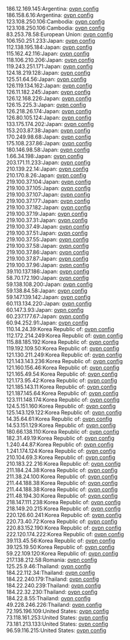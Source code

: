 186.12.169.145:Argentina: [ovpn config](vpn/186_12_169_145.ovpn)  
186.158.6.16:Argentina: [ovpn config](vpn/186_158_6_16.ovpn)  
123.108.250.106:Cambodia: [ovpn config](vpn/123_108_250_106.ovpn)  
123.108.250.106:Cambodia: [ovpn config](vpn/123_108_250_106.ovpn)  
83.253.78.58:European Union: [ovpn config](vpn/83_253_78_58.ovpn)  
106.150.251.233:Japan: [ovpn config](vpn/106_150_251_233.ovpn)  
112.138.195.184:Japan: [ovpn config](vpn/112_138_195_184.ovpn)  
115.162.42.116:Japan: [ovpn config](vpn/115_162_42_116.ovpn)  
118.106.210.206:Japan: [ovpn config](vpn/118_106_210_206.ovpn)  
119.243.251.171:Japan: [ovpn config](vpn/119_243_251_171.ovpn)  
124.18.219.128:Japan: [ovpn config](vpn/124_18_219_128.ovpn)  
125.51.64.56:Japan: [ovpn config](vpn/125_51_64_56.ovpn)  
126.119.134.162:Japan: [ovpn config](vpn/126_119_134_162.ovpn)  
126.11.182.245:Japan: [ovpn config](vpn/126_11_182_245.ovpn)  
126.12.168.226:Japan: [ovpn config](vpn/126_12_168_226.ovpn)  
126.15.225.3:Japan: [ovpn config](vpn/126_15_225_3.ovpn)  
126.218.26.174:Japan: [ovpn config](vpn/126_218_26_174.ovpn)  
126.80.105.124:Japan: [ovpn config](vpn/126_80_105_124.ovpn)  
133.175.174.202:Japan: [ovpn config](vpn/133_175_174_202.ovpn)  
153.203.87.38:Japan: [ovpn config](vpn/153_203_87_38.ovpn)  
170.249.98.68:Japan: [ovpn config](vpn/170_249_98_68.ovpn)  
175.108.237.86:Japan: [ovpn config](vpn/175_108_237_86.ovpn)  
180.146.98.58:Japan: [ovpn config](vpn/180_146_98_58.ovpn)  
1.66.34.198:Japan: [ovpn config](vpn/1_66_34_198.ovpn)  
203.171.11.233:Japan: [ovpn config](vpn/203_171_11_233.ovpn)  
210.139.22.14:Japan: [ovpn config](vpn/210_139_22_14.ovpn)  
210.170.8.26:Japan: [ovpn config](vpn/210_170_8_26.ovpn)  
219.100.37.104:Japan: [ovpn config](vpn/219_100_37_104.ovpn)  
219.100.37.105:Japan: [ovpn config](vpn/219_100_37_105.ovpn)  
219.100.37.107:Japan: [ovpn config](vpn/219_100_37_107.ovpn)  
219.100.37.177:Japan: [ovpn config](vpn/219_100_37_177.ovpn)  
219.100.37.182:Japan: [ovpn config](vpn/219_100_37_182.ovpn)  
219.100.37.19:Japan: [ovpn config](vpn/219_100_37_19.ovpn)  
219.100.37.31:Japan: [ovpn config](vpn/219_100_37_31.ovpn)  
219.100.37.49:Japan: [ovpn config](vpn/219_100_37_49.ovpn)  
219.100.37.51:Japan: [ovpn config](vpn/219_100_37_51.ovpn)  
219.100.37.55:Japan: [ovpn config](vpn/219_100_37_55.ovpn)  
219.100.37.58:Japan: [ovpn config](vpn/219_100_37_58.ovpn)  
219.100.37.86:Japan: [ovpn config](vpn/219_100_37_86.ovpn)  
219.100.37.87:Japan: [ovpn config](vpn/219_100_37_87.ovpn)  
219.100.37.96:Japan: [ovpn config](vpn/219_100_37_96.ovpn)  
39.110.137.186:Japan: [ovpn config](vpn/39_110_137_186.ovpn)  
58.70.172.190:Japan: [ovpn config](vpn/58_70_172_190.ovpn)  
59.138.108.200:Japan: [ovpn config](vpn/59_138_108_200.ovpn)  
59.138.84.58:Japan: [ovpn config](vpn/59_138_84_58.ovpn)  
59.147.139.142:Japan: [ovpn config](vpn/59_147_139_142.ovpn)  
60.113.134.220:Japan: [ovpn config](vpn/60_113_134_220.ovpn)  
60.147.3.93:Japan: [ovpn config](vpn/60_147_3_93.ovpn)  
60.237.177.67:Japan: [ovpn config](vpn/60_237_177_67.ovpn)  
60.94.252.91:Japan: [ovpn config](vpn/60_94_252_91.ovpn)  
110.14.24.39:Korea Republic of: [ovpn config](vpn/110_14_24_39.ovpn)  
112.172.214.249:Korea Republic of: [ovpn config](vpn/112_172_214_249.ovpn)  
115.88.185.192:Korea Republic of: [ovpn config](vpn/115_88_185_192.ovpn)  
119.192.109.50:Korea Republic of: [ovpn config](vpn/119_192_109_50.ovpn)  
121.130.211.249:Korea Republic of: [ovpn config](vpn/121_130_211_249.ovpn)  
121.143.143.236:Korea Republic of: [ovpn config](vpn/121_143_143_236.ovpn)  
121.160.156.46:Korea Republic of: [ovpn config](vpn/121_160_156_46.ovpn)  
121.165.49.54:Korea Republic of: [ovpn config](vpn/121_165_49_54.ovpn)  
121.173.95.42:Korea Republic of: [ovpn config](vpn/121_173_95_42.ovpn)  
121.185.143.11:Korea Republic of: [ovpn config](vpn/121_185_143_11.ovpn)  
121.187.145.64:Korea Republic of: [ovpn config](vpn/121_187_145_64.ovpn)  
123.111.148.174:Korea Republic of: [ovpn config](vpn/123_111_148_174.ovpn)  
124.5.151.160:Korea Republic of: [ovpn config](vpn/124_5_151_160.ovpn)  
125.143.129.122:Korea Republic of: [ovpn config](vpn/125_143_129_122.ovpn)  
14.35.64.61:Korea Republic of: [ovpn config](vpn/14_35_64_61.ovpn)  
14.53.151.129:Korea Republic of: [ovpn config](vpn/14_53_151_129.ovpn)  
180.66.138.110:Korea Republic of: [ovpn config](vpn/180_66_138_110.ovpn)  
182.31.49.19:Korea Republic of: [ovpn config](vpn/182_31_49_19.ovpn)  
1.240.44.87:Korea Republic of: [ovpn config](vpn/1_240_44_87.ovpn)  
1.241.174.124:Korea Republic of: [ovpn config](vpn/1_241_174_124.ovpn)  
210.104.69.3:Korea Republic of: [ovpn config](vpn/210_104_69_3.ovpn)  
210.183.22.216:Korea Republic of: [ovpn config](vpn/210_183_22_216.ovpn)  
211.184.24.38:Korea Republic of: [ovpn config](vpn/211_184_24_38.ovpn)  
211.38.24.100:Korea Republic of: [ovpn config](vpn/211_38_24_100.ovpn)  
211.44.188.38:Korea Republic of: [ovpn config](vpn/211_44_188_38.ovpn)  
211.44.188.38:Korea Republic of: [ovpn config](vpn/211_44_188_38.ovpn)  
211.48.194.30:Korea Republic of: [ovpn config](vpn/211_48_194_30.ovpn)  
218.147.111.238:Korea Republic of: [ovpn config](vpn/218_147_111_238.ovpn)  
218.149.20.215:Korea Republic of: [ovpn config](vpn/218_149_20_215.ovpn)  
220.126.60.241:Korea Republic of: [ovpn config](vpn/220_126_60_241.ovpn)  
220.73.40.72:Korea Republic of: [ovpn config](vpn/220_73_40_72.ovpn)  
220.83.152.190:Korea Republic of: [ovpn config](vpn/220_83_152_190.ovpn)  
222.120.174.222:Korea Republic of: [ovpn config](vpn/222_120_174_222.ovpn)  
39.113.45.56:Korea Republic of: [ovpn config](vpn/39_113_45_56.ovpn)  
39.125.19.50:Korea Republic of: [ovpn config](vpn/39_125_19_50.ovpn)  
59.22.109.120:Korea Republic of: [ovpn config](vpn/59_22_109_120.ovpn)  
217.138.212.58:Romania: [ovpn config](vpn/217_138_212_58.ovpn)  
125.25.9.46:Thailand: [ovpn config](vpn/125_25_9_46.ovpn)  
184.22.112.34:Thailand: [ovpn config](vpn/184_22_112_34.ovpn)  
184.22.240.179:Thailand: [ovpn config](vpn/184_22_240_179.ovpn)  
184.22.240.239:Thailand: [ovpn config](vpn/184_22_240_239.ovpn)  
184.22.32.230:Thailand: [ovpn config](vpn/184_22_32_230.ovpn)  
184.22.8.55:Thailand: [ovpn config](vpn/184_22_8_55.ovpn)  
49.228.246.226:Thailand: [ovpn config](vpn/49_228_246_226.ovpn)  
72.195.196.109:United States: [ovpn config](vpn/72_195_196_109.ovpn)  
73.118.161.253:United States: [ovpn config](vpn/73_118_161_253.ovpn)  
73.181.213.133:United States: [ovpn config](vpn/73_181_213_133.ovpn)  
96.59.116.215:United States: [ovpn config](vpn/96_59_116_215.ovpn)  
